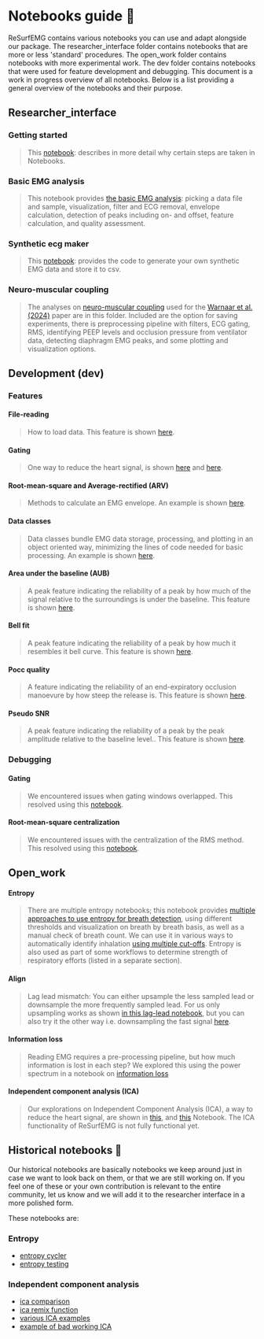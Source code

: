 # Notebooks guide :rainbow:

ReSurfEMG contains various notebooks you can use and adapt alongside our package. The researcher_interface folder contains notebooks that are more or less 'standard' procedures. The open_work folder contains notebooks with more experimental work. The dev folder contains notebooks that were used for feature development and debugging. This document is a work in progress overview of all notebooks. Below is a list providing a general overview of the notebooks and their purpose. 

## **Researcher_interface**

### Getting started

> This [notebook](https://github.com/ReSurfEMG/ReSurfEMG/blob/main/researcher_interface/getting.ipynb): describes in more detail why certain steps are taken in Notebooks.

### Basic EMG analysis

> This notebook provides [the basic EMG analysis](https://github.com/ReSurfEMG/ReSurfEMG/blob/main/notebooks/researcher_interface/basic_emg_pipeline.ipynb): picking a data file and sample, visualization, filter and ECG removal, envelope calculation, detection of peaks including on- and offset, feature calculation, and quality assessment.


### Synthetic ecg maker

> This [notebook](https://github.com/ReSurfEMG/ReSurfEMG/blob/main/notebooks/researcher_interface/synthetic_ecg_maker.ipynb): provides the code to generate your own synthetic EMG data and store it to csv.

### Neuro-muscular coupling

> The analyses on [neuro-muscular coupling](https://github.com/ReSurfEMG/ReSurfEMG/blob/main/notebooks/researcher_interface/publication_2024_neuromuscular_coupling) used for the [Warnaar et al. (2024)](https://doi.org/10.1186/s13054-024-04978-0) paper are in this folder. Included are the option for saving experiments, there is preprocessing pipeline with filters, ECG gating, RMS, identifying PEEP levels and occlusion pressure from ventilator data, detecting diaphragm EMG peaks, and some plotting and visualization options.


## **Development (dev)**

### Features

#### File-reading
> How to load data. This feature is shown [here](https://github.com/ReSurfEMG/ReSurfEMG/blob/main/notebooks/dev/feature_development/file_reading.ipynb).

#### Gating
> One way to reduce the heart signal, is shown [here](https://github.com/ReSurfEMG/ReSurfEMG/blob/main/notebooks/dev/feature_development/gating_example.ipynb) and [here](https://github.com/ReSurfEMG/ReSurfEMG/blob/main/notebooks/dev/feature_development/gating_pipeline.ipynb).

#### Root-mean-square and Average-rectified (ARV)
> Methods to calculate an EMG envelope. An example is shown [here](https://github.com/ReSurfEMG/ReSurfEMG/blob/main/notebooks/dev/feature_development/rms_arv_example.ipynb).

#### Data classes
> Data classes bundle EMG data storage, processing, and plotting in an object oriented way, minimizing the lines of code needed for basic processing. An example is shown [here](https://github.com/ReSurfEMG/ReSurfEMG/blob/main/notebooks/dev/feature_development/pipeline_structure.ipynb).

#### Area under the baseline (AUB)
> A peak feature indicating the reliability of a peak by how much of the signal relative to the surroundings is under the baseline. This feature is shown [here](https://github.com/ReSurfEMG/ReSurfEMG/blob/main/notebooks/dev/feature_development/aub_test.ipynb).

#### Bell fit
> A peak feature indicating the reliability of a peak by how much it resembles it bell curve. This feature is shown [here](https://github.com/ReSurfEMG/ReSurfEMG/blob/main/notebooks/dev/feature_development/bell_fit_example.ipynb).

#### Pocc quality
> A feature indicating the reliability of an end-expiratory occlusion manoevure by how steep the release is. This feature is shown [here](https://github.com/ReSurfEMG/ReSurfEMG/blob/main/notebooks/dev/feature_development/pocc_quality_test.ipynb).

#### Pseudo SNR
> A peak feature indicating the reliability of a peak by the peak amplitude relative to the baseline level.. This feature is shown [here](https://github.com/ReSurfEMG/ReSurfEMG/blob/main/notebooks/dev/feature_development/pseudo_snr.ipynb).

### Debugging

#### Gating
> We encountered issues when gating windows overlapped. This resolved using this [notebook](https://github.com/ReSurfEMG/ReSurfEMG/blob/main/notebooks/dev/debugging/gating_adjacent_peaks_example.ipynb).

#### Root-mean-square centralization
> We encountered issues with the centralization of the RMS method. This resolved using this [notebook](https://github.com/ReSurfEMG/ReSurfEMG/blob/main/notebooks/dev/debugging/rms_centralisation_example.ipynb).

## **Open_work**

#### Entropy

> There are multiple entropy notebooks; this notebook provides [multiple approaches to use entropy for breath detection](https://github.com/ReSurfEMG/ReSurfEMG/blob/main/notebooks/open_work/entropy_eline_near_final.ipynb), using different thresholds and visualization on breath by breath basis, as well as a manual check of breath count. We can use it in various ways to automatically identify inhalation [using multiple cut-offs](https://github.com/ReSurfEMG/ReSurfEMG/blob/main/notebooks/open_work/entropy_eline_near_final.ipynb/entropy_widgeted_updated_june.ipynb). Entropy is also used as part of some workflows to determine strength of respiratory efforts (listed in a separate section).

#### Align

> Lag lead mismatch: You can either upsample the less sampled lead or downsample the more frequently sampled lead. For us only upsampling works as shown [in this lag-lead notebook](https://github.com/ReSurfEMG/ReSurfEMG/blob/main/notebooks/open_work/lag_lead_match_upsample.ipynb), but you can also try it the other way i.e. downsampling the fast signal [here](https://github.com/ReSurfEMG/ReSurfEMG/blob/main/notebooks/open_work/lag_lead_match.ipynb).

#### Information loss

> Reading EMG requires a pre-processing pipeline, but how much information is lost in each step? We explored this using the power spectrum in a notebook on [information loss](https://github.com/ReSurfEMG/ReSurfEMG/blob/main/notebooks/open_work/information_loss_widgeted_seconds.ipynb)

#### Independent component analysis (ICA)

> Our explorations on Independent Component Analysis (ICA), a way to reduce the heart signal, are shown in
[this](https://github.com/ReSurfEMG/ReSurfEMG/blob/main/notebooks/open_work/ica_ecg_subtraction.ipynb), and
[this](https://github.com/ReSurfEMG/ReSurfEMG/blob/main/notebooks/open_work/ica_methods.ipynb)
 Notebook. The ICA functionality of ReSurfEMG is not fully functional yet.

## Historical notebooks :ghost:
Our historical notebooks are basically notebooks we keep around just in case we want to look back on them, or that we are still working on. If you feel one of these or your own contribution is relevant to the entire community, let us know and we will add it to the researcher interface in a more polished form.

These notebooks are:
### Entropy
* [entropy cycler](https://github.com/ReSurfEMG/ReSurfEMG/blob/main/notebooks/open_work/entropy_cycler_on_offset_detection.ipynb)
* [entropy testing](https://github.com/ReSurfEMG/ReSurfEMG/blob/main/notebooks/open_work/entropy_tests.ipynb)

### Independent component analysis
* [ica comparison](https://github.com/ReSurfEMG/ReSurfEMG/blob/main/notebooks/open_work/ica_comparison-Copy1.ipynb)
* [ica remix function](https://github.com/ReSurfEMG/ReSurfEMG/blob/main/notebooks/open_work/ica_remix_function.ipynb)
* [various ICA examples](https://github.com/ReSurfEMG/ReSurfEMG/blob/main/notebooks/open_work/ica_various_examples.ipynb)
* [example of bad working ICA](https://github.com/ReSurfEMG/ReSurfEMG/blob/main/open_work/ica_why_n_ICA_is_bad.ipynb)